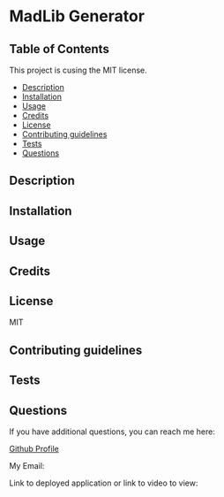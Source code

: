 

# MadLib Generator

## Table of Contents

This project is cusing the MIT license. 
    
- [Description](#description)
- [Installation](#installation)
- [Usage](#usage)
- [Credits](#credits)
- [License](#license)
- [Contributing guidelines](#contributing)
- [Tests](#tests)
- [Questions](#questions)

## Description



## Installation



## Usage


## Credits


## License
MIT 


## Contributing guidelines



## Tests



## Questions

If you have additional questions, you can reach me here:

[Github Profile]()

My Email: 

Link to deployed application or link to video to view:



